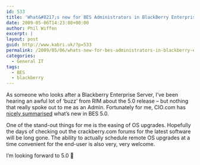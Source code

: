```yaml
---
id: 533
title: 'What&#8217;s new for BES Administrators in BlackBerry Enterprise Server 5.0?'
date: 2009-05-06T14:23:08+00:00
author: Phil Wiffen
excerpt: |
layout: post
guid: http://www.kabri.uk/?p=533
permalink: /2009/05/06/whats-new-for-bes-administrators-in-blackberry-enterprise-server-50/
categories:
  - General IT
tags:
  - BES
  - blackberry
---
```

As someone who looks after a Blackberry Enterprise Server, I&#8217;ve been hearing an awful lot of &#8216;buzz&#8217; from RIM about the 5.0 release &#8211; but nothing that really spoke out to me as an Admin. Fortunately for me, CIO.com has [nicely summarised](http://www.cio.com/article/print/480588) what&#8217;s new in BES 5.0.

One of the stand-out things for me is the easing of OS upgrades. Hopefully the days of checking out the crackberry.com forums for the latest software will be long gone. The ability to actually schedule remote OS upgrades at a time convenient for the end-user is also very, very welcome.

I&#8217;m looking forward to 5.0 🙂